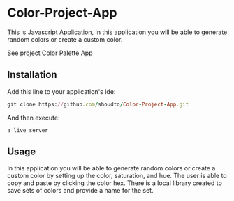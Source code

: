 # Color-Project-App

This is Javascript Application, In this application you will be able to generate random colors or create a custom color.

See project Color Palette App

## Installation

Add this line to your application's ide:

```ruby
git clone https://github.com/shoudto/Color-Project-App.git
```

And then execute:

    a live server

## Usage

In this application you will be able to generate random colors or create a custom color by setting up the color, saturation, and hue. The user is able to copy and paste by clicking the color hex. There is a local library created to save sets of colors and provide a name for the set.

